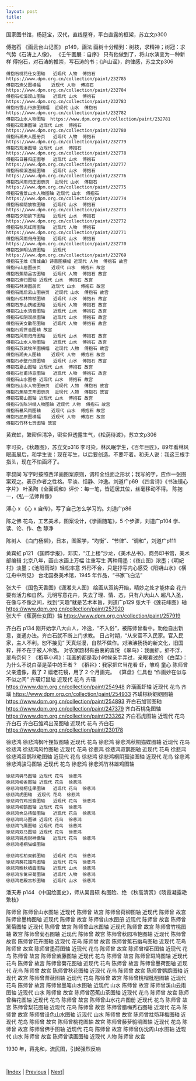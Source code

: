 ```yaml
---
layout: post
title: 
---
```


国家图书馆，杨廷宝，汉代，直线屋脊，平白直露的框架，苏立文p300

傅抱石 《画云台山记图》
    p149，画法
    画树十分精到：树枝，求精神；树冠：求气势《石涛上人像》，
    《壬午画展：自序》
    只有他做到了，将山水演变为一种新样
    傅抱石，对石涛的推崇，写石涛的书；《庐山谣》，韵律感，苏立文p306

    傅抱石桃花仕女图轴	近现代	人物	傅抱石  https://www.dpm.org.cn/collection/paint/232785
    傅抱石渔父图横幅	近现代	人物	傅抱石  https://www.dpm.org.cn/collection/paint/232784
    傅抱石松溪观山图轴	近现代	山水	傅抱石  https://www.dpm.org.cn/collection/paint/232783
    傅抱石雪山行旅图横幅	近现代	山水	傅抱石  https://www.dpm.org.cn/collection/paint/232782
    傅抱石山水人物图轴  https://www.dpm.org.cn/collection/paint/232781
    傅抱石观瀑图轴	近现代	山水	傅抱石  https://www.dpm.org.cn/collection/paint/232780
    傅抱石湘夫人图册页	近现代	人物	傅抱石  https://www.dpm.org.cn/collection/paint/232779
    傅抱石观瀑图轴	近现代	山水	傅抱石  https://www.dpm.org.cn/collection/paint/232778
    傅抱石日暮归庄图卷	近现代	山水	傅抱石  https://www.dpm.org.cn/collection/paint/232777
    傅抱石柳溪渔艇图轴	近现代	山水	傅抱石  https://www.dpm.org.cn/collection/paint/232776
    傅抱石风雨归庄图册页	近现代	山水	傅抱石  https://www.dpm.org.cn/collection/paint/232775
    傅抱石雪景山水人物图轴	近现代	山水	傅抱石  https://www.dpm.org.cn/collection/paint/232774
    傅抱石柳荫放牧图轴	近现代	山水	傅抱石  https://www.dpm.org.cn/collection/paint/232773
    傅抱石夕阳欲下图轴	近现代	山水	傅抱石  https://www.dpm.org.cn/collection/paint/232772
    傅抱石秋风红雨图轴	近现代	人物	傅抱石  https://www.dpm.org.cn/collection/paint/232771
    傅抱石风雨归舟图轴	近现代	山水	傅抱石  https://www.dpm.org.cn/collection/paint/232770
    傅抱石渊明沽酒图轴	近现代  https://www.dpm.org.cn/collection/paint/232769
    傅抱石王维《渭城曲》诗意图横幅	近现代	人物	傅抱石 故宫
    傅抱石山居图册页	近现代	山水	傅抱石 故宫
    傅抱石蕉荫品古图轴	近现代	人物	傅抱石 故宫
    傅抱石渔归图轴	近现代	山水	傅抱石 故宫
    傅抱石林涛图册页	近现代	山水	傅抱石 故宫
    傅抱石雨后云山图册页	近现代	山水	傅抱石 故宫
    傅抱石松林策杖图轴	近现代	山水	傅抱石 故宫
    傅抱石东山携姬图轴	近现代	人物	傅抱石 故宫
    傅抱石山水清音图轴	近现代	山水	傅抱石 故宫
    傅抱石松阴观泉图轴	近现代	山水	傅抱石 故宫
    傅抱石天女散花图轴	近现代	人物	傅抱石 故宫
    傅抱石观世音图轴 故宫
    傅抱石风雨归舟图轴	近现代	山水	傅抱石 故宫
    傅抱石山水人物图轴	近现代	山水	傅抱石 故宫
    傅抱石苏武牧羊图横幅	近现代	人物	傅抱石 故宫
    傅抱石湘夫人图轴	近现代	人物	傅抱石 故宫
    傅抱石赤壁舟游图轴	近现代	山水	傅抱石 故宫
    傅抱石夏山图轴	近现代	山水	傅抱石 故宫
    傅抱石杜甫诗意图轴	近现代	人物	傅抱石 故宫
    傅抱石山水图卷	近现代	山水	傅抱石 故宫
    傅抱石山水人物图册页	近现代	人物	傅抱石 故宫
    傅抱石蕉荫烹茶图册页	近现代	人物	傅抱石 故宫
    傅抱石蜀山图轴	近现代	山水	傅抱石 故宫
    傅抱石仿陈洪绶人物图轴	近现代	人物	傅抱石 故宫
    傅抱石暴风雨图轴	近现代	山水	傅抱石 故宫
    傅抱石屈原图横幅	近现代	人物	傅抱石 故宫
    傅抱石竹林七贤图轴 故宫


黄宾虹，繁密但清净，密实但透露生气，《松荫待渡》，苏立文p306

李可染，《秋趣图》，苏立文p316
    李可染，林风眠学生，《百年巨匠》，89年看林风眠画展后，和学生说：现在写生，以后要创造。不要吓着。和夫人说：我这三根手指头，现在不怕画坏了。

李叔同
    写字时按照西洋画图案原则，调和全纸面之形状；我写的字，应作一张图案观之。表示作者之性格。平淡、恬静、沖逸。刘道广p69
    《四言诗》《书法镜心字片》
    叶圣陶《全面调和》评价：每一笔，皆适居其位，丝毫移动不得。
    陈抱一，《弘一法师肖像》

溥心 x
    《心 x 自传》，写了自己怎么学习的。刘道广p86

陈之佛
    花鸟，工艺美术，图案设计，《学画随笔》，5 个步骤，刘道广p104
    学、读、论、作、色
    静净

陈树人
    《白门杨柳》，日本，图案学，“均衡”、“节律”、“调和”，刘道广p111

黄宾虹 p121
    《国粹学报》，邓实，“江上楼”沙龙，《美术丛书》，商务印书馆，美术部编辑
    北京八年，画山水画上万幅
    注重写生
    两种用墨：《夜山图》浓墨；《明妃村》淡墨；《池阳雨湖》轻松率意
    外形不合，只是抒写内心感受《阳朔山水》《横江舟中所见》
    台北国泰美术馆，1945 年作品，“书家飞白法”

张大千
    《国色天香图》《潇湘夫人图》
    绘画从双钩开始，精妙之处才能体会
    花卉要有活力和自然。元明写意花卉，失去了理、情、态，只有八大山人 超凡入圣，在像与不像之间，找到“天趣”就是艺术本旨，刘道广p129
    张大千《莲花峰图》轴		https://www.dpm.org.cn/collection/paint/257920	
    张大千《蕉荫仕女图》轴		https://www.dpm.org.cn/collection/paint/257919	

齐白石 p134
    刚开始学八大山人，冷逸，“不入俗”，被陈师曾看中。劝他自出新意，变通办法。齐白石就不断上门求教。
    日占时期，“从来官不入民家。官入民家，主人不利。恕不接见”
    天真烂漫，自然不做作。对沸沸扬扬的新文化，旧国粹，并不在于被人冷落。
    对农家题材有由衷的喜悦
    《翠鸟》：我画虾。虾不浮，翠鸟奈何？
    《稻草小鸡》：我画的都是我小时候亲手弄过，亲眼看过的
    《白菜》：为什么不说白菜是菜中的王者？
    《稻谷》：我家把它当花看
    虾，雏鸡
    童心
    陈师曾父亲遗像，戴了 2 幅老花镜，用了 2 个月画完。
    《算盘》仁具也
    “作画妙在似与不似之间”
    齐璜灯鼠轴	近现代	花鸟	齐璜    https://www.dpm.org.cn/collection/paint/254948
    齐璜画虾轴	近现代	花鸟	齐璜    https://www.dpm.org.cn/collection/paint/254933
    齐璜棕树蝈蝈图轴    https://www.dpm.org.cn/collection/paint/254893
    齐白石加官图轴  https://www.dpm.org.cn/collection/paint/247379
    齐白石桃兔图轴  https://www.dpm.org.cn/collection/paint/233262
    齐白石虎图轴	近现代	花鸟	齐白石
    齐白石雏鸡出笼图轴	近现代	花鸟	齐白石  https://www.dpm.org.cn/collection/paint/230178

徐悲鸿
    徐悲鸿枫叶狸奴图轴	近现代	花鸟	徐悲鸿
    徐悲鸿秋桐猫蝶图轴	近现代	花鸟	徐悲鸿
    徐悲鸿风竹图轴	近现代	花鸟	徐悲鸿
    徐悲鸿双鹊图轴	近现代	花鸟	徐悲鸿
    徐悲鸿双鹊秋艳图轴	近现代	花鸟	徐悲鸿
    徐悲鸿桐阴孤骏图轴	近现代	花鸟	徐悲鸿
    徐悲鸿骏马图轴	近现代	花鸟	徐悲鸿
    徐悲鸿竹林雄鸡图轴

    徐悲鸿骋马图轴	近现代	花鸟	徐悲鸿
    徐悲鸿柳雀图轴	近现代	花鸟	徐悲鸿
    徐悲鸿枇杷佳果图轴	近现代	花鸟	徐悲鸿
    徐悲鸿虎图轴	近现代	花鸟	徐悲鸿
    徐悲鸿竹鸡觅食图轴	近现代	花鸟	徐悲鸿
    徐悲鸿柳鹊图轴	近现代	花鸟	徐悲鸿
    徐悲鸿奔马扬鬃图轴	近现代	花鸟	徐悲鸿
    徐悲鸿鸣马图轴	近现代	花鸟	徐悲鸿
    徐悲鸿飞鹰图轴	近现代	花鸟	徐悲鸿
    徐悲鸿双马图轴	近现代	花鸟	徐悲鸿
    徐悲鸿骑虎财神像轴	近现代	花鸟	徐悲鸿
    徐悲鸿梧桐猫蝶图轴

    徐悲鸿松柏双鹤图轴	近现代	花鸟	徐悲鸿
    徐悲鸿葵花雄鸡图轴	近现代	花鸟	徐悲鸿
    徐悲鸿晚秋栖霞图轴	近现代	山水	徐悲鸿
    徐悲鸿东篱采菊图轴	近现代	人物	徐悲鸿
    徐悲鸿老殿古杉图轴	近现代	山水	徐悲鸿

潘天寿 p144
    《中国绘画史》，师从吴昌硕
    构图险、绝
    《秋高清赏》《晓霞凝露艳繁枝》

陈师曾
    陈师曾山水图轴	近现代		陈师曾  故宫
    陈师曾荷柳图轴	近现代		陈师曾  故宫
    陈师曾墨梅图轴	近现代		陈师曾  故宫
    陈师曾山水图册	近现代		陈师曾  故宫
    陈师曾篱菊图轴	近现代		陈师曾  故宫
    陈师曾山水图轴	近现代		陈师曾  故宫
    陈师曾竹桃图轴  故宫
    陈师曾菊石图轴	近现代		陈师曾  故宫
    陈师曾秋园冷艳图轴	近现代		陈师曾  故宫
    陈师曾花卉图轴	近现代	花鸟	陈师曾  故宫
    陈师曾蕉石幽鸟图轴	近现代	花鸟	陈师曾  故宫
    陈师曾墨荷图轴	近现代	花鸟	陈师曾  故宫
    陈师曾榴石图轴	近现代	花鸟	陈师曾  故宫
    陈师曾紫藤图轴	近现代	花鸟	陈师曾  故宫
    陈师曾斑鸠图轴	近现代	花鸟	陈师曾  故宫
    陈师曾菊花图轴	近现代	花鸟	陈师曾  故宫
    陈师曾墨荷图轴	近现代	花鸟	陈师曾  故宫
    陈师曾秋花图轴	近现代	花鸟	陈师曾  故宫
    陈师曾鹦鹉图轴	近现代  故宫
    陈师曾蔷薇图轴	近现代	花鸟	陈师曾  故宫
    陈师曾桃榴枇杷图轴	近现代	花鸟	陈师曾  故宫
    陈师曾墨笔山水图轴	近现代	山水	陈师曾  故宫
    陈师曾溪山云雨图轴	近现代	山水	陈师曾  故宫
    陈师曾芭蕉山茶图轴	近现代	花鸟	陈师曾  故宫
    陈师曾梅花图轴	近现代	花鸟	陈师曾  故宫
    陈师曾山水花卉图册	近现代	花鸟	陈师曾  故宫
    陈师曾梨花图轴	近现代	花鸟	陈师曾  故宫
    陈师曾腊梅秀石图轴	近现代	花鸟	陈师曾  故宫
    陈师曾设色山水图轴	近现代	山水	陈师曾  故宫
    陈师曾拄笏拜梅图轴	近现代	花鸟	陈师曾  故宫
    陈师曾桃花图轴  故宫
    陈师曾藤萝鸲鹆图轴	近现代	花鸟	陈师曾  故宫
    陈师曾佛手图轴	近现代	花鸟	陈师曾  故宫
    陈师曾仿沈周山水图轴	近现代	山水	陈师曾  故宫
    陈师曾读画图轴	近现代	人物	陈师曾  故宫

1930 年，蒋兆和，流民图，引起强烈反响

<br/>

|[Index](./) | [Previous]() | [Next]()|
